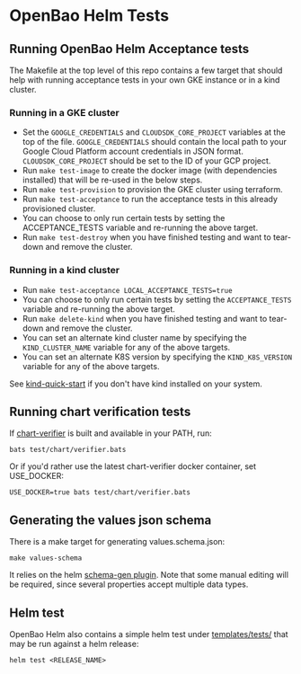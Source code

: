 # OpenBao Helm Tests

## Running OpenBao Helm Acceptance tests

The Makefile at the top level of this repo contains a few target that should help with running acceptance tests in your own GKE instance or in a kind cluster.

### Running in a GKE cluster

* Set the `GOOGLE_CREDENTIALS` and `CLOUDSDK_CORE_PROJECT` variables at the top of the file. `GOOGLE_CREDENTIALS` should contain the local path to your Google Cloud Platform account credentials in JSON format. `CLOUDSDK_CORE_PROJECT` should be set to the ID of your GCP project.
* Run `make test-image` to create the docker image (with dependencies installed) that will be re-used in the below steps.
* Run `make test-provision` to provision the GKE cluster using terraform.
* Run `make test-acceptance` to run the acceptance tests in this already provisioned cluster.
* You can choose to only run certain tests by setting the ACCEPTANCE_TESTS variable and re-running the above target.
* Run `make test-destroy` when you have finished testing and want to tear-down and remove the cluster.

### Running in a kind cluster

* Run `make test-acceptance LOCAL_ACCEPTANCE_TESTS=true`
* You can choose to only run certain tests by setting the `ACCEPTANCE_TESTS` variable and re-running the above target.
* Run `make delete-kind` when you have finished testing and want to tear-down and remove the cluster.
* You can set an alternate kind cluster name by specifying the `KIND_CLUSTER_NAME` variable for any of the above targets.
* You can set an alternate K8S version by specifying the `KIND_K8S_VERSION` variable for any of the above targets.

See [kind-quick-start](https://kind.sigs.k8s.io/docs/user/quick-start/) if you don't have kind installed on your system.

## Running chart verification tests

If [chart-verifier](https://github.com/redhat-certification/chart-verifier) is built and available in your PATH, run:

    bats test/chart/verifier.bats

Or if you'd rather use the latest chart-verifier docker container, set
USE_DOCKER:

    USE_DOCKER=true bats test/chart/verifier.bats

## Generating the values json schema

There is a make target for generating values.schema.json:

    make values-schema

It relies on the helm [schema-gen plugin][schema-gen]. Note that some manual
editing will be required, since several properties accept multiple data types.

[schema-gen]: https://github.com/karuppiah7890/helm-schema-gen

## Helm test

OpenBao Helm also contains a simple helm test under
[templates/tests/](../templates/tests/) that may be run against a helm release:

    helm test <RELEASE_NAME>
